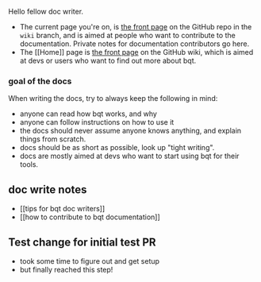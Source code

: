 Hello fellow doc writer.

- The current page you're on, is [the front page](https://github.com/techartorg/bqt/tree/wiki) on the GitHub repo in the `wiki` branch, and is aimed at people who want to contribute to the documentation. Private notes for documentation contributors go here.
- The [[Home]] page is [the front page](https://github.com/techartorg/bqt/wiki) on the GitHub wiki, which is aimed at devs or users who want to find out more about bqt.

### goal of the docs 
When writing the docs, try to always keep the following in mind:
- anyone can read how bqt works, and why
- anyone can follow instructions on how to use it
- the docs should never assume anyone knows anything, and explain things from scratch.
- docs should be as short as possible, look up "tight writing". 
- docs are mostly aimed at devs who want to start using bqt for their tools.

## doc write notes
- [[tips for bqt doc writers]]
- [[how to contribute to bqt documentation]]

## Test change for initial test PR
- took some time to figure out and get setup
- but finally reached this step!
